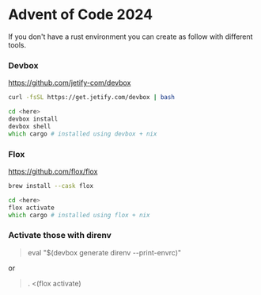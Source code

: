 # Advent of Code 2024

If you don't have a rust environment you can create as follow with different tools.

### Devbox 

https://github.com/jetify-com/devbox

```zsh
curl -fsSL https://get.jetify.com/devbox | bash

cd <here>
devbox install
devbox shell
which cargo # installed using devbox + nix
```

### Flox

https://github.com/flox/flox

```zsh
brew install --cask flox

cd <here>
flox activate
which cargo # installed using flox + nix
```

### Activate those with direnv

> eval "$(devbox generate direnv --print-envrc)"

or 

> . <(flox activate)